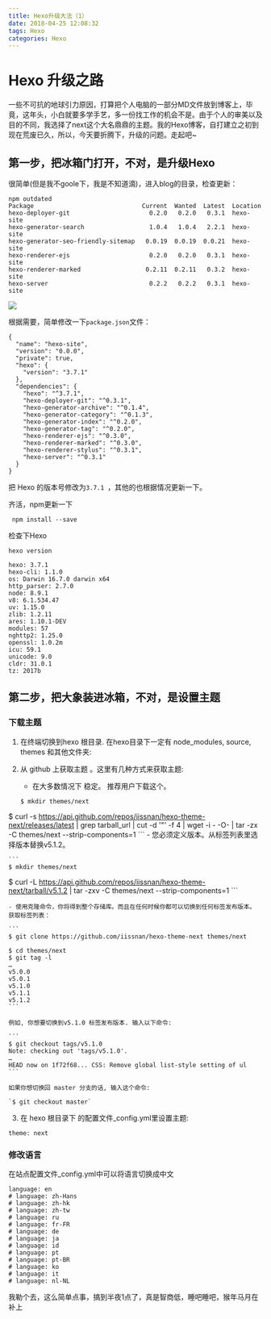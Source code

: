 ```yaml
---
title: Hexo升级大法（1）
date: 2018-04-25 12:08:32
tags: Hexo
categories: Hexo
---
```


# Hexo 升级之路

  一些不可抗的地球引力原因，打算把个人电脑的一部分MD文件放到博客上，毕竟，这年头，小白就要多学手艺，多一份找工作的机会不是。由于个人的审美以及目的不同，我选择了next这个大名鼎鼎的主题。我的Hexo博客，自打建立之初到现在荒废已久，所以，今天要折腾下，升级的问题。走起吧~

## 第一步，把冰箱门打开，不对，是升级Hexo

很简单(但是我不goole下，我是不知道滴)，进入blog的目录，检查更新：

```
npm outdated
Package                              Current  Wanted  Latest  Location
hexo-deployer-git                      0.2.0   0.2.0   0.3.1  hexo-site
hexo-generator-search                  1.0.4   1.0.4   2.2.1  hexo-site
hexo-generator-seo-friendly-sitemap   0.0.19  0.0.19  0.0.21  hexo-site
hexo-renderer-ejs                      0.2.0   0.2.0   0.3.1  hexo-site
hexo-renderer-marked                  0.2.11  0.2.11   0.3.2  hexo-site
hexo-server                            0.2.2   0.2.2   0.3.1  hexo-site
```
![](https://i.loli.net/2018/04/24/5adf0b5ed1372.png)

根据需要，简单修改一下`package.json`文件：

```
{
  "name": "hexo-site",
  "version": "0.0.0",
  "private": true,
  "hexo": {
    "version": "3.7.1"
  },
  "dependencies": {
    "hexo": "^3.7.1",
    "hexo-deployer-git": "^0.3.1",
    "hexo-generator-archive": "^0.1.4",
    "hexo-generator-category": "^0.1.3",
    "hexo-generator-index": "^0.2.0",
    "hexo-generator-tag": "^0.2.0",
    "hexo-renderer-ejs": "^0.3.0",
    "hexo-renderer-marked": "^0.3.0",
    "hexo-renderer-stylus": "^0.3.1",
    "hexo-server": "^0.3.1"
  }
}
```

把 Hexo 的版本号修改为`3.7.1 `，其他的也根据情况更新一下。

齐活，npm更新一下

` npm install --save`

检查下Hexo

```
hexo version

hexo: 3.7.1
hexo-cli: 1.1.0
os: Darwin 16.7.0 darwin x64
http_parser: 2.7.0
node: 8.9.1
v8: 6.1.534.47
uv: 1.15.0
zlib: 1.2.11
ares: 1.10.1-DEV
modules: 57
nghttp2: 1.25.0
openssl: 1.0.2m
icu: 59.1
unicode: 9.0
cldr: 31.0.1
tz: 2017b
```

## 第二步，把大象装进冰箱，不对，是设置主题

### 下载主题

1. 在终端切换到hexo 根目录. 在hexo目录下一定有 node_modules, source, themes 和其他文件夹:

2. 从 github 上获取主题 。这里有几种方式来获取主题:

    - 在大多数情况下 稳定。 推荐用户下载这个。     
    
    ```
    $ mkdir themes/next
$ curl -s https://api.github.com/repos/iissnan/hexo-theme-next/releases/latest | grep tarball_url | cut -d '"' -f 4 | wget -i - -O- | tar -zx -C themes/next --strip-components=1
    ```
    - 您必须定义版本。从标签列表里选择版本替换v5.1.2。

    ```
    $ mkdir themes/next
$ curl -L https://api.github.com/repos/iissnan/hexo-theme-next/tarball/v5.1.2 | tar -zxv -C themes/next --strip-components=1
    ```


    - 使用克隆命令，你将得到整个存储库。而且在任何时候你都可以切换到任何标签发布版本。 获取标签列表：

    ```
    $ git clone https://github.com/iissnan/hexo-theme-next themes/next
    
    $ cd themes/next
    $ git tag -l
    …
    v5.0.0
    v5.0.1
    v5.1.0
    v5.1.1
    v5.1.2
    ```
    
    例如, 你想要切换到v5.1.0 标签发布版本. 输入以下命令:
    
    ```
    $ git checkout tags/v5.1.0
    Note: checking out 'tags/v5.1.0'.
    …
    HEAD now on 1f72f68... CSS: Remove global list-style setting of ul
    ```
    
    如果你想切换回 master 分支的话, 输入这个命令:
    
    `$ git checkout master`
    
3. 在 hexo 根目录下 的配置文件_config.yml里设置主题:

`theme: next`

### 修改语言

在站点配置文件_config.yml中可以将语言切换成中文

```
language: en
# language: zh-Hans
# language: zh-hk
# language: zh-tw
# language: ru
# language: fr-FR
# language: de
# language: ja
# language: id
# language: pt
# language: pt-BR
# language: ko
# language: it
# language: nl-NL
```

我勒个去，这么简单点事，搞到半夜1点了，真是智商低，睡吧睡吧，猴年马月在补上
